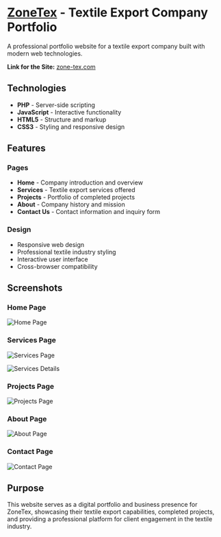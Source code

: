 # [ZoneTex](https://zone-tex.com/) - Textile Export Company Portfolio

A professional portfolio website for a textile export company built with modern web technologies.

**Link for the Site:** [zone-tex.com](https://zone-tex.com/)


## Technologies

- **PHP** - Server-side scripting
- **JavaScript** - Interactive functionality
- **HTML5** - Structure and markup
- **CSS3** - Styling and responsive design

## Features

### Pages
- **Home** - Company introduction and overview
- **Services** - Textile export services offered
- **Projects** - Portfolio of completed projects
- **About** - Company history and mission
- **Contact Us** - Contact information and inquiry form

### Design
- Responsive web design
- Professional textile industry styling
- Interactive user interface
- Cross-browser compatibility

## Screenshots

### Home Page
![Home Page](./assets/screencapture-zone-tex-2025-09-25-16_31_18.png)

### Services Page
![Services Page](./assets/screencapture-zone-tex-services-2025-09-25-16_31_48.png)

![Services Details](./assets/screencapture-zone-tex-services-2025-09-25-16_32_07.png)

### Projects Page
![Projects Page](./assets/screencapture-zone-tex-projects-2025-09-25-16_35_38.png)

### About Page
![About Page](./assets/screencapture-zone-tex-about-2025-09-25-16_35_23.png)

### Contact Page
![Contact Page](./assets/screencapture-zone-tex-contact-2025-09-25-16_33_05.png)

## Purpose

This website serves as a digital portfolio and business presence for ZoneTex, showcasing their textile export capabilities, completed projects, and providing a professional platform for client engagement in the textile industry.
